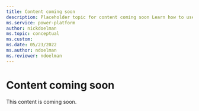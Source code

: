 ```yaml
---
title: Content coming soon
description: Placeholder topic for content coming soon Learn how to use the portals admin center
ms.service: power-platform
author: nickdoelman
ms.topic: conceptual
ms.custom: 
ms.date: 05/23/2022
ms.author: ndoelman
ms.reviewer: ndoelman
---
```


# Content coming soon

This content is coming soon.